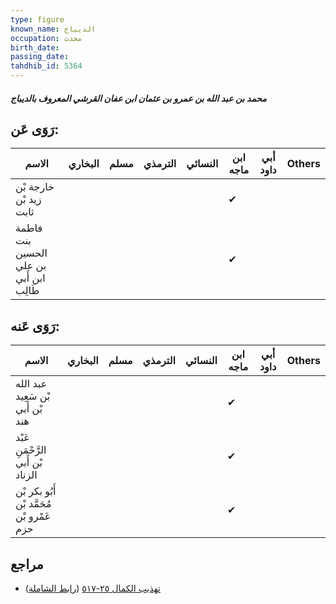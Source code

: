```yaml
---
type: figure
known_name: الديباج
occupation: محدث
birth_date:
passing_date:
tahdhib_id: 5364
---
```

##### محمد بن عبد الله بن عمرو بن عثمان ابن عفان القرشي المعروف بالديباج

## رَوَى عَن:
| الاسم                                   | البخاري | مسلم | الترمذي | النسائي | ابن ماجه | أبي داود | Others |
| --------------------------------------- | ------- | ---- | ------- | ------- | -------- | -------- | ------ |
| خارجة بْن زيد بْن ثابت                  |         |      |         |         | ✔        |          |        |
| فاطمة بنت الحسين بن علي ابن أَبي طَالِب |         |      |         |         | ✔        |          |        |
## رَوَى عَنه:
| الاسم                                     | البخاري | مسلم | الترمذي | النسائي | ابن ماجه | أبي داود | Others |
| ----------------------------------------- | ------- | ---- | ------- | ------- | -------- | -------- | ------ |
| عبد الله بْن سَعِيد بْن أَبي هند          |         |      |         |         | ✔        |          |        |
| عَبْد الرَّحْمَنِ بْن أَبي الزناد         |         |      |         |         | ✔        |          |        |
| أَبُو بكر بْن مُحَمَّد بْن عَمْرو بْن حزم |         |      |         |         | ✔        |          |        |
## مراجع
- [تهذيب الكمال ٢٥-٥١٧](obsidian://open?vault=Tahdhib-al-Kamal&file=Figures/٥٣٦٤-محمد%20بن%20عبد%20الله%20بن%20عمرو%20بن%20عثمان%20ابن%20عفان%20القرشي%20المعروف%20بالديباج) ([رابط الشاملة](https://shamela.ws/book/3722/13610))